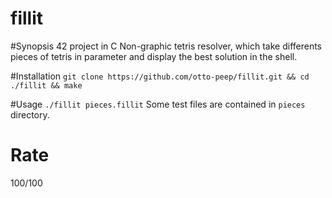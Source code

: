# fillit

#Synopsis
42 project in C
Non-graphic tetris resolver, which take differents pieces of tetris in parameter and display the best solution in the shell.

#Installation
`git clone https://github.com/otto-peep/fillit.git && cd ./fillit && make`

#Usage
`./fillit pieces.fillit`
Some test files are contained in `pieces` directory.

# Rate
100/100
